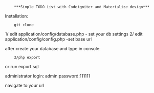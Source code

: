 		***Simple TODO List with Codeigniter and Materialize design***
		
		
Installation:


		git clone	


1/ edit application/config/database.php   - set your db settings
2/ edit application/config/config.php     -set base url

after create your database and type in console:

		3/php export

or run export.sql

administrator login:  admin   password:111111

navigate to your url
